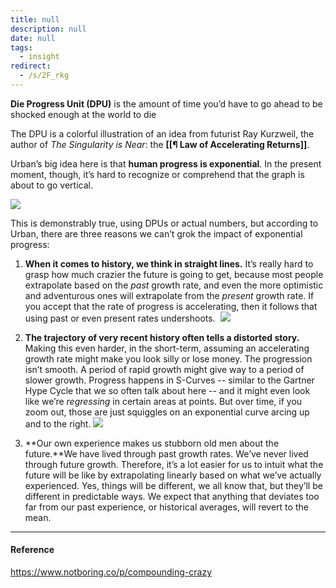 ```yaml
---
title: null
description: null
date: null
tags:
  - insight
redirect:
  - /s/2F_rkg
---
```


**Die Progress Unit (DPU)** is the amount of time you’d have to go ahead to be shocked enough at the world to die

The DPU is a colorful illustration of an idea from futurist Ray Kurzweil, the author of _The Singularity is Near_: the **[[¶ Law of Accelerating Returns]]**.

Urban’s big idea here is that **human progress is exponential**. In the present moment, though, it’s hard to recognize or comprehend that the graph is about to go vertical.

![](https://cdn.substack.com/image/fetch/f_auto,q_auto:good,fl_progressive:steep/https%3A%2F%2Fbucketeer-e05bbc84-baa3-437e-9518-adb32be77984.s3.amazonaws.com%2Fpublic%2Fimages%2F1a4d8d4c-3343-494e-93e2-cc8cf385c7fa_1200x409.png)

This is demonstrably true, using DPUs or actual numbers, but according to Urban, there are three reasons we can’t grok the impact of exponential progress:

1. **When it comes to history, we think in straight lines.** It’s really hard to grasp how much crazier the future is going to get, because most people extrapolate based on the _past_ growth rate, and even the more optimistic and adventurous ones will extrapolate from the _present_ growth rate. If you accept that the rate of progress is accelerating, then it follows that using past or even present rates undershoots.  ![](https://cdn.substack.com/image/fetch/f_auto,q_auto:good,fl_progressive:steep/https%3A%2F%2Fbucketeer-e05bbc84-baa3-437e-9518-adb32be77984.s3.amazonaws.com%2Fpublic%2Fimages%2F6a68e13a-9d59-4967-a86c-e6a941bdb9b3_1400x860.png)

2. **The trajectory of very recent history often tells a distorted story.** Making this even harder, in the short-term, assuming an accelerating growth rate might make you look silly or lose money. The progression isn’t smooth. A period of rapid growth might give way to a period of slower growth. Progress happens in S-Curves -- similar to the Gartner Hype Cycle that we so often talk about here -- and it might even look like we’re _regressing_ in certain areas at points. But over time, if you zoom out, those are just squiggles on an exponential curve arcing up and to the right. ![](https://cdn.substack.com/image/fetch/f_auto,q_auto:good,fl_progressive:steep/https%3A%2F%2Fbucketeer-e05bbc84-baa3-437e-9518-adb32be77984.s3.amazonaws.com%2Fpublic%2Fimages%2F05231190-6763-4067-b240-56a0b46f41aa_600x490.png)

3. **Our own experience makes us stubborn old men about the future.**We have lived through past growth rates. We’ve never lived through future growth. Therefore, it’s a lot easier for us to intuit what the future will be like by extrapolating linearly based on what we’ve actually experienced. Yes, things will be different, we all know that, but they’ll be different in predictable ways. We expect that anything that deviates too far from our past experience, or historical averages, will revert to the mean.

---

#### Reference

https://www.notboring.co/p/compounding-crazy
